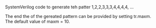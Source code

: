 SystemVerilog code to generate teh patter 1,2,2,3,3,3,4,4,4,4, ... 

The end the of the gereated pattern can be provided by setting tr.maxm. The default value of maxm = 10.
